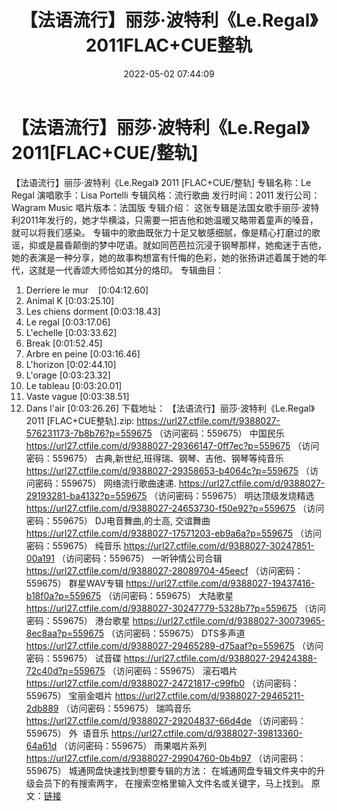 ﻿---
title: 【法语流行】丽莎·波特利《Le.Regal》2011FLAC+CUE整轨
date: 2022-05-02 07:44:09
categories: 外语音乐
tags: 外语音乐
---
# 【法语流行】丽莎·波特利《Le.Regal》2011[FLAC+CUE/整轨]

【法语流行】丽莎·波特利《Le.Regal》 2011
[FLAC+CUE/整轨]
专辑名称：Le Regal
演唱歌手：Lisa Portelli
专辑风格：流行歌曲
发行时间：2011
发行公司：Wagram Music
唱片版本：法国版
专辑介绍：
这张专辑是法国女歌手丽莎·波特利2011年发行的，她才华横溢，只需要一把吉他和她温暖又略带着童声的嗓音，就可以将我们感染。
专辑中的歌曲既张力十足又敏感细腻，像是精心打磨过的歌谣，抑或是晨昏颠倒的梦中呓语。就如同芭芭拉沉浸于钢琴那样，她痴迷于吉他，她的表演是一种分享，她的故事构想富有忏悔的色彩，她的张扬讲述着属于她的年代，这就是一代香颂大师恰如其分的烙印。
专辑曲目：
01. Derriere le
mur    [0:04:12.60]
02. Animal K
[0:03:25.10]
03. Les chiens
dorment
[0:03:18.43]
04. Le regal
[0:03:17.06]
05. L'echelle
[0:03:33.62]
06. Break
[0:01:52.45]
07. Arbre en
peine
[0:03:16.46]
08. L'horizon
[0:02:44.10]
09. L'orage
[0:03:23.32]
10. Le
tableau
[0:03:20.01]
11. Vaste
vague
[0:03:38.51]
12. Dans
l'air
[0:03:26.26]
下载地址：
【法语流行】丽莎·波特利《Le.Regal》 2011 [FLAC+CUE整轨].zip:
https://url27.ctfile.com/f/9388027-576231173-7b8b76?p=559675
（访问密码：559675）
中国民乐
https://url27.ctfile.com/d/9388027-29366147-0ff7ec?p=559675
（访问密码：559675）
古典,新世纪,班得瑞、钢琴、吉他、钢琴等纯音乐
https://url27.ctfile.com/d/9388027-29358653-b4064c?p=559675
（访问密码：559675）
网络流行歌曲速递.
https://url27.ctfile.com/d/9388027-29193281-ba4132?p=559675
（访问密码：559675）
明达顶级发烧精选
https://url27.ctfile.com/d/9388027-24653730-f50e92?p=559675
（访问密码：559675）
DJ电音舞曲,的士高, 交谊舞曲
https://url27.ctfile.com/d/9388027-17571203-eb9a6a?p=559675
（访问密码：559675）
纯音乐
https://url27.ctfile.com/d/9388027-30247851-00a191
（访问密码：559675）
一听钟情公司合辑
https://url27.ctfile.com/d/9388027-28089704-45eecf
（访问密码：559675）
群星WAV专辑
https://url27.ctfile.com/d/9388027-19437416-b18f0a?p=559675
（访问密码：559675）
大陆歌星
https://url27.ctfile.com/d/9388027-30247779-5328b7?p=559675
（访问密码：559675）
港台歌星
https://url27.ctfile.com/d/9388027-30073965-8ec8aa?p=559675
（访问密码：559675）
DTS多声道
https://url27.ctfile.com/d/9388027-29465289-d75aaf?p=559675
（访问密码：559675）
试音碟
https://url27.ctfile.com/d/9388027-29424388-72c40d?p=559675
（访问密码：559675）
滚石唱片
https://url27.ctfile.com/d/9388027-24721817-c99fb0
（访问密码：559675）
宝丽金唱片
https://url27.ctfile.com/d/9388027-29465211-2db889
（访问密码：559675）
瑞鸣音乐
https://url27.ctfile.com/d/9388027-29204837-66d4de
（访问密码：559675）
外  语音乐
https://url27.ctfile.com/d/9388027-39813360-64a61d
（访问密码：559675）
雨果唱片系列
https://url27.ctfile.com/d/9388027-29904760-0b4b97
（访问密码：559675）
城通网盘快速找到想要专辑的方法：
在城通网盘专辑文件夹中的升级会员下的有搜索两字，
在搜索空格里输入文件名或关键字，马上找到。
原文：[链接](https://blog.sina.com.cn/s/blog_1647c7e7601030wzc.html)